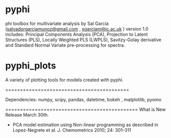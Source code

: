 # pyphi
phi toolbox for multivariate analysis by Sal Garcia (salvadorgarciamunoz@gmail.com , sgarciam@ic.ac.uk )
version 1.0 includes: Principal Components Analysis (PCA), Projection to Latent Structures (PLS), Locally Weighted PLS (LWPLS), Savitzy-Golay derivative and Standard Normal Variate pre-processing for spectra.

# pyphi_plots
A variety of plotting tools for models created with pyphi. 

==========================================

Dependencies:
numpy, scipy, pandas, datetime, bokeh , matplotlib, pyomo


=============================================
What is New Release March 30th.

* PCA model estimation using Non-linear programming as described in Lopez-Negrete et al. J. Chemometrics 2010; 24: 301–311

